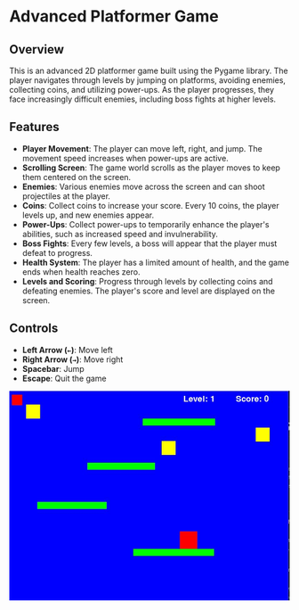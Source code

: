 # Advanced Platformer Game

## Overview

This is an advanced 2D platformer game built using the Pygame library. The player navigates through levels by jumping on platforms, avoiding enemies, collecting coins, and utilizing power-ups. As the player progresses, they face increasingly difficult enemies, including boss fights at higher levels.

## Features

- **Player Movement**: The player can move left, right, and jump. The movement speed increases when power-ups are active.
- **Scrolling Screen**: The game world scrolls as the player moves to keep them centered on the screen.
- **Enemies**: Various enemies move across the screen and can shoot projectiles at the player.
- **Coins**: Collect coins to increase your score. Every 10 coins, the player levels up, and new enemies appear.
- **Power-Ups**: Collect power-ups to temporarily enhance the player's abilities, such as increased speed and invulnerability.
- **Boss Fights**: Every few levels, a boss will appear that the player must defeat to progress.
- **Health System**: The player has a limited amount of health, and the game ends when health reaches zero.
- **Levels and Scoring**: Progress through levels by collecting coins and defeating enemies. The player's score and level are displayed on the screen.

## Controls

- **Left Arrow (`←`)**: Move left
- **Right Arrow (`→`)**: Move right
- **Spacebar**: Jump
- **Escape**: Quit the game

![](plat_screenshot.JPG)

